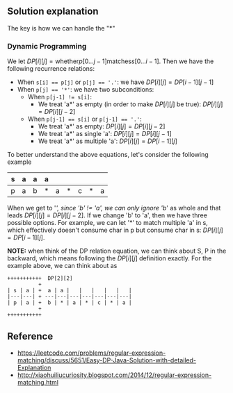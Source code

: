 ## Solution explanation

The key is how we can handle the "*"

### Dynamic Programming

We let $DP[i][j] = \text{whether} p[0 \dots j-1] \text{matches} s[0 \dots i-1]$. Then we have the following recurrence
relations:

- When `s[i] == p[j]` or `p[j] == '.'`:  we have $DP[i][j] = DP[i-1][j-1]$
- When `p[j] == '*'`: we have two subconditions:
    - When `p[j-1] != s[i]`:
        - We treat 'a*' as empty (in order to make $DP[i][j]$ be true): $DP[i][j] = DP[i][j-2]$
    - When `p[j-1] == s[i]` or `p[j-1] == '.'`:
        - We treat 'a*' as empty: $DP[i][j] = DP[i][j-2]$
        - We treat 'a*' as single 'a': $DP[i][j] = DP[i][j-1]$
        - We treat 'a*' as multiple 'a': $DP[i][j] = DP[i-1][j]$

To better understand the above equations, let's consider the following example

| s | a | a | a |   |   |   |   |   |
|---|---|---|---|---|---|---|---|---|
| p | a | b | * | a | * | c | * | a |

When we get to '*', since 'b' != 'a', we can only ignore 'b*' as whole and that leads $DP[i][j] = DP[i][j-2]$. If
we change 'b' to 'a', then we have three possible options. For example, we can let '*' to match multiple 'a' in s,
which effectively doesn't consume char in p but consume char in s: $DP[i][j] = DP[i-1][j]$.

**NOTE:** when think of the DP relation equation, we can think about S, P in the backward, which means following
the $DP[i][j]$ definition exactly. For the example above, we can think about as

```
+++++++++++  DP[2][2]
          +
| s | a | +  a | a |   |   |   |   |   |
|---|---| + ---|---|---|---|---|---|---|
| p | a | +  b | * | a | * | c | * | a |
          +
+++++++++++
```


## Reference

- https://leetcode.com/problems/regular-expression-matching/discuss/5651/Easy-DP-Java-Solution-with-detailed-Explanation
- http://xiaohuiliucuriosity.blogspot.com/2014/12/regular-expression-matching.html